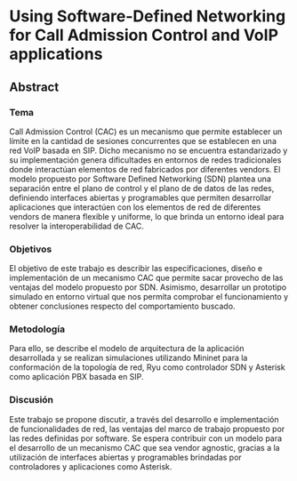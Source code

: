 # Using Software-Defined Networking for Call Admission Control and VoIP applications

## Abstract

### Tema
Call Admission Control (CAC) es un mecanismo que permite establecer un límite en la cantidad de sesiones concurrentes que se establecen en una red VoIP basada en SIP. Dicho mecanismo no se encuentra estandarizado y su implementación genera dificultades en entornos de redes tradicionales donde interactúan elementos de red fabricados por diferentes vendors.
El modelo propuesto por Software Defined Networking (SDN) plantea una separación entre el plano de control y el plano de de datos de las redes, definiendo interfaces abiertas y programables que permiten desarrollar aplicaciones que interactúen con los elementos de red de diferentes vendors de manera flexible y uniforme, lo que brinda un entorno ideal para resolver la interoperabilidad de CAC.

### Objetivos
El objetivo de este trabajo es describir las especificaciones, diseño e implementación de un mecanismo CAC que permite sacar provecho de las ventajas del modelo propuesto por SDN. Asimismo, desarrollar un prototipo simulado en entorno virtual que nos permita comprobar el funcionamiento y obtener conclusiones respecto del comportamiento buscado.

### Metodología
Para ello, se describe el modelo de arquitectura de la aplicación desarrollada y se realizan simulaciones utilizando Mininet para la conformación de la topología de red, Ryu como controlador SDN y Asterisk como aplicación PBX basada en SIP.

### Discusión
Este trabajo se propone discutir, a través del desarrollo e implementación de funcionalidades de red, las ventajas del marco de trabajo propuesto por las redes definidas por software. Se espera contribuir con un modelo para el desarrollo de un mecanismo CAC que sea vendor agnostic, gracias a la utilización de interfaces abiertas y programables brindadas por controladores y aplicaciones como Asterisk.
